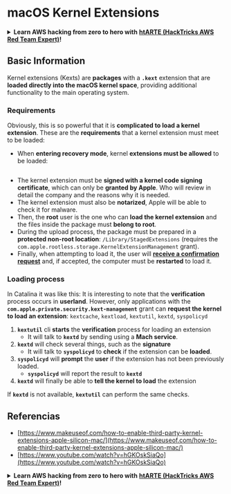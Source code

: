 # macOS Kernel Extensions

<details>

<summary><strong>Learn AWS hacking from zero to hero with</strong> <a href="https://training.hacktricks.xyz/courses/arte"><strong>htARTE (HackTricks AWS Red Team Expert)</strong></a><strong>!</strong></summary>

* ¿Trabajas en una **empresa de ciberseguridad**? ¿Quieres ver tu **empresa anunciada en HackTricks**? ¿O quieres tener acceso a la **última versión de PEASS o descargar HackTricks en PDF**? ¡Consulta los [**PLANES DE SUSCRIPCIÓN**](https://github.com/sponsors/carlospolop)!
* Descubre [**The PEASS Family**](https://opensea.io/collection/the-peass-family), nuestra colección exclusiva de [**NFTs**](https://opensea.io/collection/the-peass-family)
* Obtén el [**swag oficial de PEASS y HackTricks**](https://peass.creator-spring.com)
* **Únete al** [**💬**](https://emojipedia.org/speech-balloon/) **grupo de Discord** o al [**grupo de telegram**](https://t.me/peass) o **sígueme** en **Twitter** 🐦[**@carlospolopm**](https://twitter.com/hacktricks\_live).
* **Comparte tus trucos de hacking enviando PR a** [**hacktricks repo**](https://github.com/carlospolop/hacktricks) **y** [**hacktricks-cloud repo**](https://github.com/carlospolop/hacktricks-cloud).

</details>

## Basic Information

Kernel extensions (Kexts) are **packages** with a **`.kext`** extension that are **loaded directly into the macOS kernel space**, providing additional functionality to the main operating system.

### Requirements

Obviously, this is so powerful that it is **complicated to load a kernel extension**. These are the **requirements** that a kernel extension must meet to be loaded:

* When **entering recovery mode**, kernel **extensions must be allowed** to be loaded:

<figure><img src="../../../.gitbook/assets/image (2) (1) (1) (1) (1) (1) (1) (1) (1) (1) (1) (1) (1) (1) (1).png" alt=""><figcaption></figcaption></figure>

* The kernel extension must be **signed with a kernel code signing certificate**, which can only be **granted by Apple**. Who will review in detail the company and the reasons why it is needed.
* The kernel extension must also be **notarized**, Apple will be able to check it for malware.
* Then, the **root** user is the one who can **load the kernel extension** and the files inside the package must **belong to root**.
* During the upload process, the package must be prepared in a **protected non-root location**: `/Library/StagedExtensions` (requires the `com.apple.rootless.storage.KernelExtensionManagement` grant).
* Finally, when attempting to load it, the user will [**receive a confirmation request**](https://developer.apple.com/library/archive/technotes/tn2459/\_index.html) and, if accepted, the computer must be **restarted** to load it.

### Loading process

In Catalina it was like this: It is interesting to note that the **verification** process occurs in **userland**. However, only applications with the **`com.apple.private.security.kext-management`** grant can **request the kernel to load an extension**: `kextcache`, `kextload`, `kextutil`, `kextd`, `syspolicyd`

1. **`kextutil`** cli **starts** the **verification** process for loading an extension
   * It will talk to **`kextd`** by sending using a **Mach service**.
2. **`kextd`** will check several things, such as the **signature**
   * It will talk to **`syspolicyd`** to **check** if the extension can be **loaded**.
3. **`syspolicyd`** will **prompt** the **user** if the extension has not been previously loaded.
   * **`syspolicyd`** will report the result to **`kextd`**
4. **`kextd`** will finally be able to **tell the kernel to load** the extension

If **`kextd`** is not available, **`kextutil`** can perform the same checks.

## Referencias

* [https://www.makeuseof.com/how-to-enable-third-party-kernel-extensions-apple-silicon-mac/](https://www.makeuseof.com/how-to-enable-third-party-kernel-extensions-apple-silicon-mac/)
* [https://www.youtube.com/watch?v=hGKOskSiaQo](https://www.youtube.com/watch?v=hGKOskSiaQo)

<details>

<summary><strong>Learn AWS hacking from zero to hero with</strong> <a href="https://training.hacktricks.xyz/courses/arte"><strong>htARTE (HackTricks AWS Red Team Expert)</strong></a><strong>!</strong></summary>

* ¿Trabajas en una **empresa de ciberseguridad**? ¿Quieres ver tu **empresa anunciada en HackTricks**? ¿O quieres tener acceso a la **última versión de PEASS o descargar HackTricks en PDF**? ¡Consulta los [**PLANES DE SUSCRIPCIÓN**](https://github.com/sponsors/carlospolop)!
* Descubre [**The PEASS Family**](https://opensea.io/collection/the-peass-family), nuestra colección exclusiva de [**NFTs**](https://opensea.io/collection/the-peass-family)
* Obtén el [**swag oficial de PEASS y HackTricks**](https://peass.creator-spring.com)
* **Únete al** [**💬**](https://emojipedia.org/speech-balloon/) **grupo de Discord** o al [**grupo de telegram**](https://t.me/peass) o **sígueme** en **Twitter** 🐦[**@carlospolopm**](https://twitter.com/hacktricks\_live).
* **Comparte tus trucos de hacking enviando PR a** [**hacktricks repo**](https://github.com/carlospolop/hacktricks) **y** [**hacktricks-cloud repo**](https://github.com/carlospolop/hacktricks-cloud).

</details>
